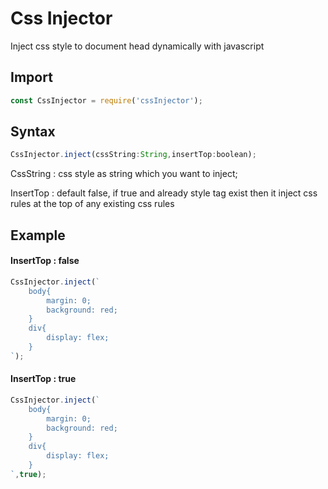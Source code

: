 # Css Injector

Inject css style to document head dynamically with javascript

## Import

```javascript
const CssInjector = require('cssInjector');
```

## Syntax

```javascript
CssInjector.inject(cssString:String,insertTop:boolean);
```

CssString : css style as string which you want to inject;

InsertTop : default false, if true and already style tag exist then it inject css rules at the top of any existing css rules

## Example

#### InsertTop : false

```javascript
CssInjector.inject(`
    body{
        margin: 0;
        background: red;
    }
    div{
        display: flex;
    }
`);
```

#### InsertTop : true

```javascript
CssInjector.inject(`
    body{
        margin: 0;
        background: red;
    }
    div{
        display: flex;
    }
`,true);
```